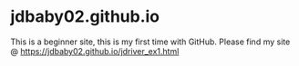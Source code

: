 # jdbaby02.github.io
This is a beginner site, this is my first time with GitHub.
Please find my site @ https://jdbaby02.github.io/jdriver_ex1.html
